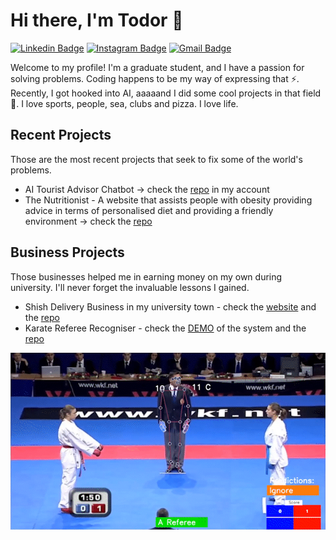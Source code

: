 # Hi there, I'm Todor  👋

[![Linkedin Badge](https://img.shields.io/badge/-todor-blue?style=flat&logo=Linkedin&logoColor=white&link=https://www.linkedin.com/in/todor-ranchev-it/)](https://www.linkedin.com/in/todor-ranchev-it/)
[![Instagram Badge](https://img.shields.io/badge/-@ranchevv-purple?style=flat&logo=instagram&logoColor=white&link=https://instagram.com/ranchevv/)](https://instagram.com/ranchevv/)
[![Gmail Badge](https://img.shields.io/badge/-tnranchev@gmail.com-c14438?style=flat&logo=Gmail&logoColor=white&link=mailto:tnranchev@gmail.com)](mailto:tnranchev@gmail.com)

Welcome to my profile! I'm a graduate student, and I have a passion for solving problems. Coding happens to be my way of expressing that ⚡. Recently, I got hooked into AI, aaaaand I did some cool projects in that field 🤖. I love sports, people, sea, clubs and pizza. I love life. 

## Recent Projects 
Those are the most recent projects that seek to fix some of the world's problems.

- AI Tourist Advisor Chatbot -> check the [repo](https://github.com/todocodo/Tourist-Advisor-Chatbot) in my account
- The Nutritionist - A website that assists people with obesity providing advice in terms of personalised diet and providing a friendly environment -> check the [repo](https://github.com/todocodo/WeightLoss-Web)

## Business Projects
Those businesses helped me in earning money on my own during university. I'll never forget the invaluable lessons I gained.

- Shish Delivery Business in my university town - check the [website](http://shishaguildford.com) and the [repo](https://github.com/todocodo/React_Website_Shisha)
- Karate Referee Recogniser - check the [DEMO](https://www.linkedin.com/feed/update/urn:li:activity:6943497225213767680/) of the system and the [repo](https://github.com/todocodo/Karate-Referee-Sign-Recognizer)

![karate-referee-recogniser](https://github.com/todocodo/todocodo/blob/main/images/Karate_Tech_Demo.gif)
